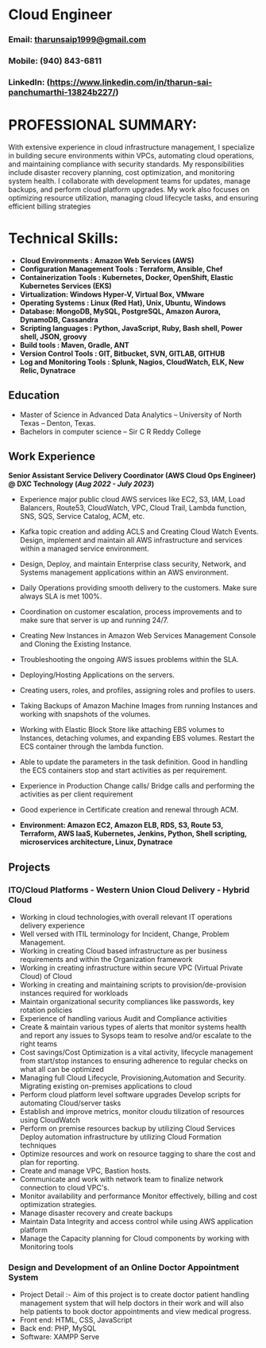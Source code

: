 # Cloud Engineer
### Email: tharunsaip1999@gmail.com
### Mobile: (940) 843-6811
### LinkedIn: (https://www.linkedin.com/in/tharun-sai-panchumarthi-13824b227/)


# PROFESSIONAL SUMMARY:
With extensive experience in cloud infrastructure management, I specialize in building secure environments within VPCs, automating cloud operations, and maintaining compliance with security standards. My responsibilities include disaster recovery planning, cost optimization, and monitoring system health. I collaborate with development teams for updates, manage backups, and perform cloud platform upgrades. My work also focuses on optimizing resource utilization, managing cloud lifecycle tasks, and ensuring efficient billing strategies

# Technical Skills: 

- **Cloud Environments :	Amazon Web Services (AWS)**
- **Configuration Management Tools :	Terraform, Ansible, Chef**
- **Containerization Tools :	Kubernetes, Docker, OpenShift, Elastic Kubernetes Services (EKS)**
- **Virtualization:	Windows Hyper-V, Virtual Box, VMware**
- **Operating Systems :	Linux (Red Hat), Unix, Ubuntu, Windows**
- **Database:	MongoDB, MySQL, PostgreSQL, Amazon Aurora, DynamoDB, Cassandra**
- **Scripting languages :	Python, JavaScript, Ruby, Bash shell, Power shell, JSON, groovy**
- **Build tools : Maven, Gradle, ANT**
- **Version Control Tools	: GIT, Bitbucket, SVN, GITLAB, GITHUB**
- **Log and Monitoring Tools : Splunk, Nagios, CloudWatch, ELK, New Relic, Dynatrace**


## Education
-	Master of Science in Advanced Data Analytics – University of North Texas – Denton, Texas.
-	Bachelors in computer science – Sir C R Reddy College

## Work Experience
**Senior Assistant Service Delivery Coordinator (AWS Cloud Ops Engineer) @ DXC Technology (_Aug 2022 - July 2023_)**
-	Experience major public cloud AWS services like EC2, S3, IAM, Load Balancers, Route53, CloudWatch, VPC, Cloud Trail, Lambda function, SNS, SQS, Service Catalog, ACM, etc.
-	Kafka topic creation and adding ACLS and Creating Cloud Watch Events. Design, implement and maintain all AWS infrastructure and services within a managed service environment.
-	Design, Deploy, and maintain Enterprise class security, Network, and Systems management applications within an AWS environment. 
-	Daily Operations providing smooth delivery to the customers. Make sure always SLA is met 100%.
-	Coordination on customer escalation, process improvements and to make sure that server is up and running 24/7. 
-	Creating New Instances in Amazon Web Services Management Console and Cloning the Existing Instance.
-	Troubleshooting the ongoing AWS issues problems within the SLA.
-	Deploying/Hosting Applications on the servers.
-	Creating users, roles, and profiles, assigning roles and profiles to users. 
-	Taking Backups of Amazon Machine Images from running Instances and working with snapshots of the volumes.
-	Working with Elastic Block Store like attaching EBS volumes to Instances, detaching volumes, and expanding EBS volumes. Restart the ECS container through the lambda function.
-	Able to update the parameters in the task definition. Good in handling the ECS containers stop and start activities as per requirement. 
-	Experience in Production Change calls/ Bridge calls and performing the activities as per client requirement
-	Good experience in Certificate creation and renewal through ACM.
  
 - **Environment: Amazon EC2, Amazon ELB, RDS, S3, Route 53, Terraform, AWS IaaS, Kubernetes,  Jenkins, Python, Shell scripting, microservices architecture, Linux, Dynatrace**

## Projects
### ITO/Cloud Platforms - Western Union Cloud Delivery - Hybrid Cloud


- Working in cloud technologies,with overall relevant IT operations delivery experience 
- Well versed with ITIL terminology for Incident, Change, Problem Management. 
- Working in creating Cloud based infrastructure as per business requirements and within the Organization 
framework 
- Working in creating infrastructure within secure VPC (Virtual Private Cloud) of Cloud 
- Working in creating and maintaining scripts to provision/de-provision instances required for workloads 
- Maintain organizational security compliances like passwords, key rotation policies 
- Experience of handling various Audit and Compliance activities 
- Create & maintain various types of alerts that monitor systems health and report any issues to Sysops team to 
resolve and/or escalate to the right teams 
- Cost savings/Cost Optimization is a vital activity, lifecycle management from start/stop instances to ensuring 
adherence to regular checks on what all can be optimized 
- Managing full Cloud Lifecycle, Provisioning,Automation and Security. Migrating existing on-premises 
applications to cloud 
- Perform cloud platform level software upgrades Develop scripts for automating Cloud/server tasks 
- Establish and improve metrics, monitor cloudu tilization of resources using CloudWatch 
- Perform on premise resources backup by utilizing Cloud Services Deploy automation infrastructure by utilizing Cloud Formation techniques 
- Optimize resources and work on resource tagging to share the cost and plan for reporting. 
- Create and manage VPC, Bastion hosts. 
- Communicate and work with network team to finalize network connection to cloud VPC's. 
- Monitor availability and performance Monitor effectively, billing and cost optimization strategies. 
- Manage disaster recovery and create backups 
- Maintain Data Integrity and access control while using AWS application platform 
- Manage the Capacity planning for Cloud components by working with Monitoring tools

### Design and Development of an Online Doctor Appointment System

- Project Detail :- Aim of this project is to create doctor patient handling management system that will help 
doctors in their work and will also help patients to book doctor appointments and view medical progress. 
- Front end: HTML, CSS, JavaScript 
- Back end: PHP, MySQL 
- Software: XAMPP Serve




